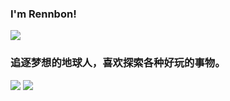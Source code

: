 ###  I'm Rennbon! 
![](https://komarev.com/ghpvc/?username=Rennbon)
### 追逐梦想的地球人，喜欢探索各种好玩的事物。

![](https://github-readme-stats.vercel.app/api?username=Rennbon&bg_color=30,e96443,904e95&title_color=fff&text_color=fff)
![](https://github-readme-stats-eight-theta.vercel.app/api/top-langs/?username=Rennbon&layout=compact&langs_count=4&hide_border=true)


